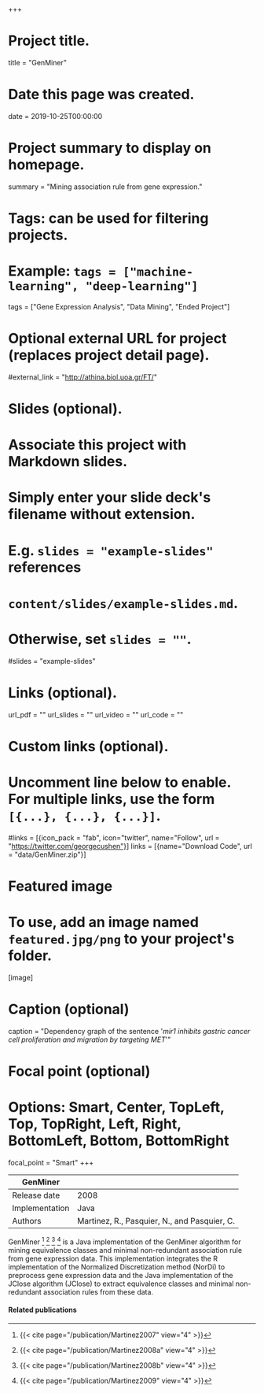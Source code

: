 +++
# Project title.
title = "GenMiner"

# Date this page was created.
date = 2019-10-25T00:00:00

# Project summary to display on homepage.
summary = "Mining association rule from gene expression."

# Tags: can be used for filtering projects.
# Example: `tags = ["machine-learning", "deep-learning"]`
tags = ["Gene Expression Analysis", "Data Mining", "Ended Project"]

# Optional external URL for project (replaces project detail page).
#external_link = "http://athina.biol.uoa.gr/FT/"

# Slides (optional).
#   Associate this project with Markdown slides.
#   Simply enter your slide deck's filename without extension.
#   E.g. `slides = "example-slides"` references 
#   `content/slides/example-slides.md`.
#   Otherwise, set `slides = ""`.
#slides = "example-slides"

# Links (optional).
url_pdf = ""
url_slides = ""
url_video = ""
url_code = ""

# Custom links (optional).
#   Uncomment line below to enable. For multiple links, use the form `[{...}, {...}, {...}]`.
#links = [{icon_pack = "fab", icon="twitter", name="Follow", url = "https://twitter.com/georgecushen"}]
links = [{name="Download Code", url = "data/GenMiner.zip"}]

# Featured image
# To use, add an image named `featured.jpg/png` to your project's folder. 
[image]
  # Caption (optional)
  caption = "Dependency graph of the sentence '*mir1 inhibits gastric cancer cell proliferation and migration by targeting MET*'"
  
  # Focal point (optional)
  # Options: Smart, Center, TopLeft, Top, TopRight, Left, Right, BottomLeft, Bottom, BottomRight
  focal_point = "Smart"
+++

| GenMiner       |                                              |
| -------------- | -------------------------------------------- |
| Release date   | 2008                                         |
| Implementation | Java                                         |
| Authors        | Martinez, R., Pasquier, N., and Pasquier, C. |


GenMiner [^Martinez2007] [^Martinez2008a] [^Martinez2008b] [^Martinez2009] is a Java implementation of the GenMiner algorithm for mining equivalence classes and minimal non-redundant association rule from gene expression data. This implementation integrates the R implementation of the Normalized Discretization method (NorDi) to preprocess gene expression data and the Java implementation of the JClose algorithm (JClose) to extract equivalence classes and minimal non-redundant association rules from these data.

#### Related publications
[^Martinez2007]: {{< cite page="/publication/Martinez2007" view="4" >}}
[^Martinez2008a]: {{< cite page="/publication/Martinez2008a" view="4" >}}
[^Martinez2008b]: {{< cite page="/publication/Martinez2008b" view="4" >}}
[^Martinez2009]: {{< cite page="/publication/Martinez2009" view="4" >}}

